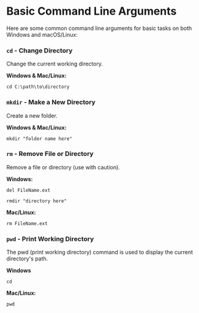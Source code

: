 # Basic Command Line Arguments

Here are some common command line arguments for basic tasks on both Windows and macOS/Linux:

### `cd` - Change Directory

Change the current working directory.

**Windows & Mac/Linux:**
```shell
cd C:\path\to\directory
```

### `mkdir` - Make a New Directory

Create a new folder.

**Windows & Mac/Linux:**
```shell
mkdir "folder name here"
```
### `rm` - Remove File or Directory

Remove a file or directory (use with caution).


**Windows:**
```shell
del FileName.ext
```
```shell
rmdir "directory here"
```

**Mac/Linux:**
```shell
rm FileName.ext
```
### `pwd` - Print Working Directory
The pwd (print working directory) command is used to display the current directory's path.

**Windows**
```shell
cd
```

**Mac/Linux:**
```shell
pwd
```